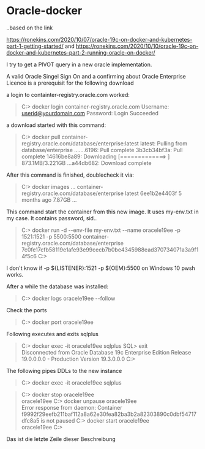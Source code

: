 # Oracle-docker

..based on the link

https://ronekins.com/2020/10/07/oracle-19c-on-docker-and-kubernetes-part-1-getting-started/
and
https://ronekins.com/2020/10/10/oracle-19c-on-docker-and-kubernetes-part-2-running-oracle-on-docker/

I try to get a PIVOT query in a new oracle implementation.

A valid Oracle Singel Sign On and a confirming about Oracle Enterprise Licence is a prerequisit for the following download

a login to containter-registry.oracle.com worked:

> C:\> docker login container-registry.oracle.com
> Username: userid@yourdomain.com
> Password:
> Login Succeeded

a download started with this command:

> C:\> docker pull container-registry.oracle.com/database/enterprise:latest
> latest: Pulling from database/enterprise
> .......6196: Pull complete
> 3b3cb34bf3a: Pull complete
> 14616be8a89: Downloading [=============> ] 873.1MB/3.221GB
> ...a44db682: Download complete

After this command is finished, doublecheck it via:

> C:\> docker images
> ...
> container-registry.oracle.com/database/enterprise latest 6ee1b2e4403f 5 months ago 7.87GB
> ...

This command start the container from this new image. It uses my-env.txt in my case. It contains password, sid..

> C:\> docker run -d --env-file my-env.txt --name oracele19ee -p 1521:1521 -p 5500:5500 container-registry.oracle.com/database/enterprise
> 7c0fe17cfb58119e1afe93e99cecb7b0be4345988ead370734071a3a9f14f5c6
> C:\>

I don't know if -p ${LISTENER}:1521 -p ${OEM}:5500 on Windows 10 pwsh works.

After a while the database was installed:

> C:\> docker logs oracele19ee --follow

Check the ports

> C:\> docker port oracele19ee

Following executes and exits sqlplus

> C:\> docker exec -it oracele19ee sqlplus
> SQL> exit  
> Disconnected from Oracle Database 19c Enterprise Edition Release 19.0.0.0.0 - Production
> Version 19.3.0.0.0
> C:\>

The following pipes DDLs to the new instance

> C:\> docker exec -it oracele19ee sqlplus

> C:\> docker stop oracele19ee  
> oracele19ee
> C:\> docker unpause oracele19ee  
> Error response from daemon: Container f9992f29eefb211baf112a8a62e30fea82ba3b2a82303890c0dbf54717dfc8a5 is not paused
> C:\> docker start oracele19ee  
> oracele19ee
> C:\>

Das ist die letzte Zeile dieser Beschreibung

